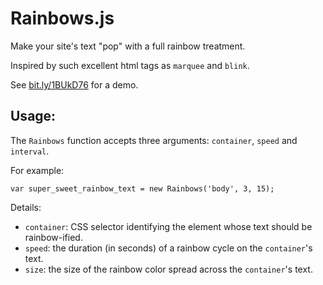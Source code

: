 # Rainbows.js

Make your site's text "pop" with a full rainbow treatment.

Inspired by such excellent html tags as `marquee` and `blink`.

See [bit.ly/1BUkD76](bit.ly/1BUkD76) for a demo.

## Usage:

The `Rainbows` function accepts three arguments: `container`, `speed` and `interval`.

For example:

    var super_sweet_rainbow_text = new Rainbows('body', 3, 15);

Details:

- `container`: CSS selector identifying the element whose text should be rainbow-ified.
- `speed`: the duration (in seconds) of a rainbow cycle on the `container`'s text.
- `size`: the size of the rainbow color spread across the `container`'s text.
